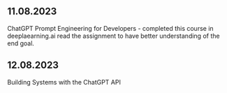 ## 11.08.2023
ChatGPT Prompt Engineering for Developers - completed this course in deeplaearning.ai 
read the assignment to have better understanding of the end goal. 

## 12.08.2023
Building Systems with the ChatGPT API



